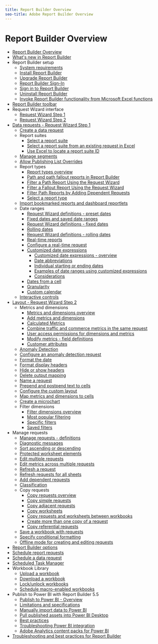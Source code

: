 ```yaml
---
title: Report Builder Overview
seo-title: Adobe Report Builder Overview
---
```


# Report Builder Overview

+ [Report Builder Overview](home.md)
+ [What's new in Report Builder](whats-new-arb.md)
+ Report Builder setup
    + [System requirements](setup/system-requirements.md)
    + [Install Report Builder](setup/t-install-arb.md)
    + [Upgrade Report Builder](setup/upgrade-arb.md)
    + [Report Builder Sign-In](setup/login.md)
    + [Sign in to Report Builder](setup/t-loggin-in-to-reportbuilder.md)
    + [Uninstall Report Builder](setup/t-uninstall-arb.md)
    + [Invoke Report Builder functionality from Microsoft Excel functions](setup/invoke-arb-excel-function.md)
+ [Report Builder toolbar](reportbuilder-toolbar.md)
+ Request Wizard interface
    + [Request Wizard Step 1](request-wizard-interface/request-wizard-step-1.md)
    + [Request Wizard Step 2](request-wizard-interface/request-wizard-step-2.md)
+ [Data requests - Request Wizard Step 1](data-requests/data-requests.md)
    + [Create a data request](data-requests/t-create-a-data-request.md)
    + Report suites
        + [Select a report suite](data-requests/selecting-report-suites/t-select-report-suites.md)
        + [Select a report suite from an existing request in Excel](data-requests/selecting-report-suites/t-select-a-report-suite-from-an-existing-request-in-excel.md)
        + [Use Excel to locate a report suite ID](data-requests/selecting-report-suites/use-excel-to-locate-a-report-suite-id.md)
    + [Manage segments](data-requests/segmentation.md)
    + [Allow Publishing List Overrides](data-requests/allow-publishing-list-overrides.md)
    + Report types
        + [Report types overview](data-requests/c-report-types/select-report-types.md)
        + [Path and path fallout reports in Report Builder](data-requests/c-report-types/report-path-fallout.md)
        + [Filter a Path Report Using the Request Wizard](data-requests/c-report-types/path-filter.md)
        + [Filter a Fallout Report Using the Request Wizard](data-requests/c-report-types/fallout-filter.md)
        + [Filter Path Reports by Adding Dependent Requests](data-requests/c-report-types/create-toppath-filter.md)
        + [Select a report type](data-requests/c-report-types/t-select-report-type.md)
    + [Import bookmarked reports and dashboard reportlets](data-requests/import-bookmarked.md)
    + Date ranges
        + [Request Wizard definitions - preset dates](data-requests/configuring-report-dates/r-arb-preset-dates.md)
        + [Fixed dates and saved date ranges](data-requests/configuring-report-dates/t-fixed-dates-and-saved-date-ranges.md)
        + [Request Wizard definitions - fixed dates](data-requests/configuring-report-dates/r-arb-fixed-dates.md)
        + [Rolling dates](data-requests/configuring-report-dates/t-rolling-dates.md)
        + [Request Wizard definitions - rolling dates](data-requests/configuring-report-dates/r-arb-rolling-dates.md)
        + [Real-time reports](data-requests/configuring-report-dates/real-time.md)
        + [Configure a real-time request](data-requests/configuring-report-dates/t-real-time.md)
        + [Customized date expressions](data-requests/configuring-report-dates/c-customized-date-expressions/c-customized-date-expressions.md)
            + [Customized date expressions - overview](data-requests/configuring-report-dates/c-customized-date-expressions/t-customized-date-expressions.md)
            + [Date abbreviations](data-requests/configuring-report-dates/c-customized-date-expressions/date-abbreviations.md)
            + [Individual starting or ending dates](data-requests/configuring-report-dates/c-customized-date-expressions/individual-starting-or-ending-dates.md)
            + [Examples of date ranges using customized expressions](data-requests/configuring-report-dates/c-customized-date-expressions/examples-of-date-ranges-using-customized-expressions.md)
            + [Considerations](data-requests/configuring-report-dates/c-customized-date-expressions/considerations.md)
        + [Dates from a cell](data-requests/configuring-report-dates/t-dates-from-a-cell.md)
        + [Granularity](data-requests/configuring-report-dates/granularity.md)
        + [Custom calendar](data-requests/configuring-report-dates/custom-calendar.md)
    + [Interactive controls](data-requests/interactive-controls.md)
+ [Layout - Request Wizard Step 2](layout/layout.md)
    + Metrics and dimensions
        + [Metrics and dimensions overview](layout/c-metrics-dimensions/metrics-dimensions.md)
        + [Add metrics and dimensions](layout/c-metrics-dimensions/t-add-metrics-and-dimensions.md)
        + [Calculated Metrics](layout/c-metrics-dimensions/calculated-metrics.md)
        + [Combine traffic and commerce metrics in the same request](layout/c-metrics-dimensions/grouped-metrics.md)
        + [User access permissions for dimensions and metrics](layout/c-metrics-dimensions/permissions-metrics-dimensions.md)
        + [Modify metrics - field definitions](layout/c-metrics-dimensions/r-arb-modify-metrics.md)
        + [Customer attributes](layout/c-metrics-dimensions/c-ustomer-attributes.md)
    + [Anomaly Detection](layout/anomaly-detection.md)
    + [Configure an anomaly detection request](layout/t-anomaly.md)
    + [Format the date](layout/format-the-data.md)
    + [Format display headers](layout/t-format-display-headers.md)
    + [Hide or show headers](layout/hide-or-show-headers.md)
    + [Delete output mapping](layout/delete-output-mapping.md)
    + [Name a request](layout/name-a-request.md)
    + [Prepend and postpend text to cells](layout/prepend-and-postpend-text-to-cells.md)
    + [Configure the custom layout](layout/configure-the-custom-layout.md)
    + [Map metrics and dimensions to cells](layout/map-metrics-and-dimensions-to-cells.md)
    + [Create a microchart](layout/t-create-a-microchart.md)
    + Filter dimensions
        + [Filter dimensions overview](layout/c-filter-dimensions/filter-dimensions.md)
        + [Most popular filtering](layout/c-filter-dimensions/t-most-popular-filtering.md)
        + [Specific filters](layout/c-filter-dimensions/t-specific-filters.md)
        + [Saved filters](layout/c-filter-dimensions/saved-filters.md)
+ Manage requests
    + [Manage requests - definitions](manage-requests/r-arb-manage-requests.md)
    + [Diagnostic messages](manage-requests/diagnostic-messages.md)
    + [Sort ascending or descending](manage-requests/sort-ascending-or-descending.md)
    + [Protected worksheet elements](manage-requests/protected-worksheet-elements.md)
    + [Edit multiple requests](manage-requests/t-edit-multiple-requests.md)
    + [Edit metrics across multiple requests](manage-requests/edit-multiple-metrics.md)
    + [Refresh a request](manage-requests/t-refresh-a-request.md)
    + [Refresh requests for all sheets](manage-requests/t-refresh-requests-for-all-sheets.md)
    + [Add dependent requests](manage-requests/add-dependent-requests.md)
    + [Classification](manage-requests/classification.md)
    + Copy requests
        + [Copy requests overview](manage-requests/c-copy-requests/copy-requests.md)
        + [Copy simple requests](manage-requests/c-copy-requests/t-copy-simple-requests.md)
        + [Copy adjacent requests](manage-requests/c-copy-requests/copy-adjacent-requests.md)
        + [Copy worksheets](manage-requests/c-copy-requests/t-copy-worksheets.md)
        + [Copy requests and worksheets between workbooks](manage-requests/c-copy-requests/t-copy-requests-and-worksheets-between-workbooks.md)
        + [Create more than one copy of a request](manage-requests/c-copy-requests/t-create-more-than-one-copy-of-a-request.md)
        + [Copy referential requests](manage-requests/c-copy-requests/t-copy-referential-requests.md)
    + [Save a workbook with requests](manage-requests/save-a-workbook-with-requests.md)
    + [Specify conditional formatting](manage-requests/specify-conditional-formatting.md)
    + [Offline mode for creating and editing requests](manage-requests/offline-mode.md)
+ [Report Builder options](options.md)
+ [Schedule report requests](schedule-report-requests.md)
+ [Schedule a data request](t-schedule-a-data-request.md)
+ [Scheduled Task Manager](r-arb-scheduled-reports.md)
+ Workbook Library
    + [Upload a workbook](workbook-library/t-upload-a-workbook.md)
    + [Download a workbook](workbook-library/t-download-a-workbook.md)
    + [Lock/unlock workbooks](workbook-library/protect-wb.md)
    + [Schedule macro-enabled workbooks](workbook-library/schedule-macro-wb.md)
+ Publish to Power BI with Report Builder 5.5
    + [Publish to Power BI - Overview](c-publish-power-bi/power-bi.md)
    + [Limitations and specifications](c-publish-power-bi/specifications-limits.md)
    + [Manually import data to Power BI](c-publish-power-bi/bi-manually-import-data.md)
    + [Pull published assets into Power BI Desktop](c-publish-power-bi/bi-publish-to-desktop.md)
    + [Best practices](c-publish-power-bi/bi-best-practices.md)
    + [Troubleshooting Power BI integration](c-publish-power-bi/troubleshooting.md)
    + [Adobe Analytics content packs for Power BI](c-publish-power-bi/integration-power-bi.md)
+ [Troubleshooting and best practices for Report Builder](troubleshoot.md)